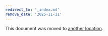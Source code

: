 ```yaml
---
redirect_to: '_index.md'
remove_date: '2025-11-11'
---
```


<!-- markdownlint-disable -->

This document was moved to [another location](_index.md).

<!-- This redirect file can be deleted after <2025-11-11>. -->
<!-- Redirects that point to other docs in the same project expire in three months. -->
<!-- Redirects that point to docs in a different project or site (for example, link is not relative and starts with `https:`) expire in one year. -->
<!-- Before deletion, see: https://docs.gitlab.com/development/documentation/redirects -->
